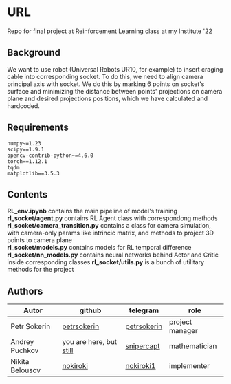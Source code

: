 # URL
Repo for final project at Reinforcement Learning class at my Institute '22

## Background 
We want to use robot (Universal Robots UR10, for example) to insert craging cable into corresponding socket.  To do this, we need to align camera principal axis with socket. We do this by marking 6 points on socket's surface and minimizing the distance between points' projections on camera plane and desired projections positions, which we have calculated and hardcoded.

## Requirements
```
numpy~=1.23
scipy==1.9.1
opencv-contrib-python~=4.6.0
torch==1.12.1
tqdm
matplotlib==3.5.3
```
## Contents
<b>RL_env.ipynb</b> contains the main pipeline of model's training<br>
<b>rl_socket/agent.py</b> contains RL Agent class with correspondong methods<br>
<b>rl_socket/camera_transition.py</b> contains a class for camera simulation, with camera-only params like intrincic matrix, and methods to project 3D points to camera plane<br>
<b>rl_socket/models.py</b> contains models for RL temporal difference<br>
<b>rl_socket/nn_models.py</b> contains neural networks behind Actor and Critic inside corresponding classes
<b>rl_socket/utils.py</b> is a bunch of utilitary methods for the project

## Authors
| Autor | github | telegram | role |
| --- | --- | --- | --- |
| Petr Sokerin | [petrsokerin](https://www.github.com/petrsokerin)  | [petrsokerin](t.me/petrsokerin) | project manager |
| Andrey Puchkov | you are here, but [still](https://www.github.com/andpuc23) | [snipercapt](t.me/snipercapt) | mathematician|
| Nikita Belousov | [nokiroki](https://www.github.com/nokiroki) | [nokiroki1](t.me/nokiroki1) | implementer |
